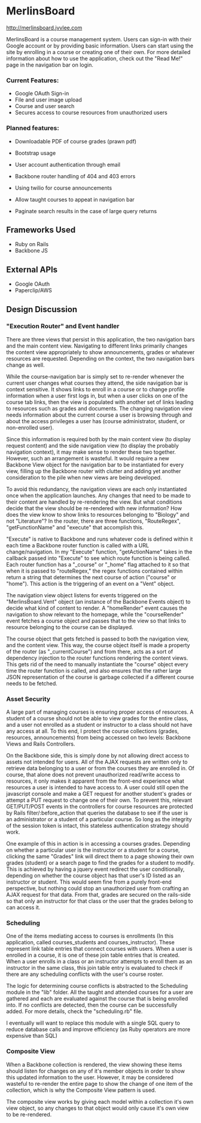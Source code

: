 # MerlinsBoard
http://merlinsboard.jvvlee.com

MerlinsBoard is a course management system. Users can sign-in with their Google account or by providing basic information. Users can start using the site by enrolling in a course or creating one of their own. For more detailed information about how to use the application, check out the "Read Me!" page in the navigation bar on login.

### Current Features:
* Google OAuth Sign-in
* File and user image upload
* Course and user search
* Secures access to course resources from unauthorized users

### Planned features:
* Downloadable PDF of course grades (prawn pdf)
* Bootstrap usage
* User account authentication through email
* Backbone router handling of 404 and 403 errors
* Using twilio for course announcements

* Allow taught courses to appeat in navigation bar
* Paginate search results in the case of large query returns

## Frameworks Used
* Ruby on Rails
* Backbone JS

## External APIs
* Google OAuth
* Paperclip/AWS

## Design Discussion

### "Execution Router" and Event handler
There are three views that persist in this application, the two navigation bars and the main content view. Navigating to different links primarily changes the content view appropriately to show announcements, grades or whatever resources are requested. Depending on the context, the two navigation bars change as well.

While the course-navigation bar is simply set to re-render whenever the current user changes what courses they attend, the side navigation bar is context sensitive. It shows links to enroll in a course or to change profile information when a user first logs in, but when a user clicks on one of the course tab links, then the view is populated with another set of links leading to resources such as grades and documents. The changing navigation view needs information about the current course a user is browsing through and about the access privileges a user has (course administrator, student, or non-enrolled user). 

Since this information is required both by the main content view (to display request content) and the side navigation view (to display the probably navigation context), it may make sense to render these two together. However, such an arrangement is wasteful. It would require a new Backbone View object for the navigation bar to be instantiated for every view, filling up the Backbone router with clutter and adding yet another consideration to the pile when new views are being developed.

To avoid this redundancy, the navigation views are each only instantiated once when the application launches. Any changes that need to be made to their content are handled by re-rendering the view. But what conditions decide that the view should be re-rendered with new information? How does the view know to show links to resources belonging to "Biology" and not "Literature"? In the router, there are three functions, "RouteRegex", "getFunctionName" and "execute" that accomplish this.

"Execute" is native to Backbone and runs whatever code is defined within it each time a Backbone router function is called with a URL change/navigation. In my "Execute" function, "getActionName" takes in the callback passed into "Execute" to see which route function is being called. Each router function has a "_course" or "_home" flag attached to it so that when it is passed to "routeRegex," the regex functions contained within return a string that determines the next course of action ("course" or "home"). This action is the triggering of an event on a "Vent" object.

The navigation view object listens for events triggered on the "MerlinsBoard.Vent" object (an instance of the Backbone Events object) to decide what kind of content to render. A "homeRender" event causes the navigation to show relevant to the homepage, while the "courseRender" event fetches a course object and passes that to the view so that links to resource belonging to the course can be displayed.

The course object that gets fetched is passed to both the navigation view, and the content view. This way, the course object itself is made a property of the router (as "_currentCourse") and from there, acts as a sort of dependency injection to the router functions rendering the content views. This gets rid of the need to manually instantiate the "course" object every time the router function is called, and also ensures that the rather large JSON representation of the course is garbage collected if a different course needs to be fetched.

### Asset Security
A large part of managing courses is ensuring proper access of resources. A student of a course should not be able to view grades for the entire class, and a user not enrolled as a student or instructor to a class should not have any access at all. To this end, I protect the course collections (grades, resources, announcements) from being accessed on two levels: Backbone Views and Rails Controllers.

On the Backbone side, this is simply done by not allowing direct access to assets not intended for users. All of the AJAX requests are written only to retrieve data belonging to a user or from the courses they are enrolled in. Of course, that alone does not prevent unauthorized read/write access to resources, it only makes it apparent from the front-end experience what resources a user is intended to have access to. A user could still open the javascript console and make a GET request for another student's grades or attempt a PUT request to change one of their own. To prevent this, relevant GET/PUT/POST events in the controllers for course resources are protected by Rails filter/:before_action that queries the database to see if the user is an administrator or a student of a particular course. So long as the integrity of the session token is intact, this stateless authentication strategy should work.

One example of this in action is in accessing a courses grades. Depending on whether a particular user is the instructor or a student for a course, clicking the same "Grades" link will direct them to a page showing their own grades (student) or a search page to find the grades for a student to modify. This is achieved by having a jquery event redirect the user conditionally, depending on whether the course object has that user's ID listed as an instructor or student. This would seem fine from a purely front-end perspective, but nothing could stop an unauthorized user from crafting an AJAX request for that data. From that, grades are secured on the rails-side so that only an instructor for that class or the user that the grades belong to can access it.

### Scheduling
One of the items mediating access to courses is enrollments (In this application, called courses_students and courses_instructor). These represent link table entries that connect courses with users. When a user is enrolled in a course, it is one of these join table entries that is created. When a user enrolls in a class or an instructor attempts to enroll them as an instructor in the same class, this join table entry is evaluated to check if there are any scheduling conflicts with the user's course roster.

The logic for determining course conflicts is abstracted to the Scheduling module in the "lib" folder. All the taught and attended courses for a user are gathered and each are evaluated against the course that is being enrolled into. If no conflicts are detected, then the course can be successfully added. For more details, check the "scheduling.rb" file.

I eventually will want to replace this module with a single SQL query to reduce database calls and improve efficiency (as Ruby operators are more expensive than SQL)

### Composite View
When a Backbone collection is rendered, the view showing these items should listen for changes on any of it's member objects in order to show this updated information to the user. However, it may be considered wasteful to re-render the entire page to show the change of one item of the collection, which is why the Composite View pattern is used.

The composite view works by giving each model within a collection it's own view object, so any changes to that object would only cause it's own view to be re-rendered.